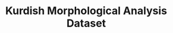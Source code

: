 ---
title: "Kurdish Morphological Analysis Dataset"
publishedDate: "2023-04-20"
mainPaperId: "paper-2"
paperIds: ["paper-2", "paper-5"]
githubUrl: "https://github.com/kailab/kurdish-morphology"
description: "Comprehensive morphological analysis dataset containing 100,000 Kurdish words with detailed morphological breakdowns, POS tags, and inflectional information for both Sorani and Kurmanji dialects."
structure: "CSV files with word forms and analyses, XML annotation schema, Documentation for morphological features"
cite: "Salim, N., Rashid, L., Dilshad, S., & Tahir, N. (2023). Kurdish Morphological Analysis Dataset. KaiLab Research Data Repository. https://doi.org/10.5281/kurd-morphology.v1"
size: "85 MB"
license: "CC BY 4.0"
format: ["CSV", "XML", "JSON"]
languages: ["Kurdish (Sorani)", "Kurdish (Kurmanji)"]
domain: "Morphological Analysis"
organizationIds: [1, 5]
draft: false
--- 